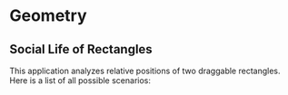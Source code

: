 # Geometry
<h2>Social Life of Rectangles</h2>
This application analyzes relative positions of two draggable rectangles. <br>
Here is a list of all possible scenarios:
<ul>
</ul>

